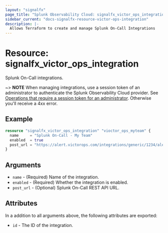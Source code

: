 ```yaml
---
layout: "signalfx"
page_title: "Splunk Observability Cloud: signalfx_victor_ops_integration"
sidebar_current: "docs-signalfx-resource-victor-ops-integration"
description: |-
  Allows Terraform to create and manage Splunk On-Call Integrations
---
```


# Resource: signalfx_victor_ops_integration

Splunk On-Call integrations.

~> **NOTE** When managing integrations, use a session token of an administrator to authenticate the Splunk Observability Cloud provider. See [Operations that require a session token for an administrator](https://dev.splunk.com/observability/docs/administration/authtokens#Operations-that-require-a-session-token-for-an-administrator). Otherwise you'll receive a 4xx error.

## Example

```tf
resource "signalfx_victor_ops_integration" "vioctor_ops_myteam" {
  name     = "Splunk On-Call - My Team"
  enabled  = true
  post_url = "https://alert.victorops.com/integrations/generic/1234/alert/$key/$routing_key"
}
```

## Arguments

* `name` - (Required) Name of the integration.
* `enabled` - (Required) Whether the integration is enabled.
* `post_url` - (Optional) Splunk On-Call REST API URL.

## Attributes

In a addition to all arguments above, the following attributes are exported:

* `id` - The ID of the integration.
